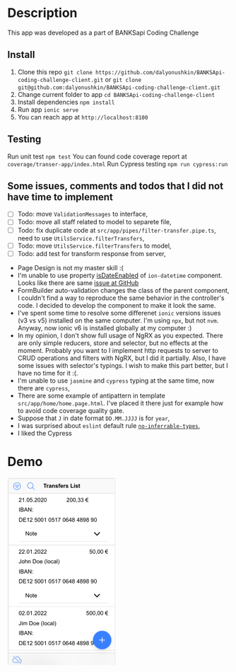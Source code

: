 # Description
This app was developed as a part of BANKSapi Coding Challenge

## Install
1. Clone this repo
`git clone https://github.com/dalyonushkin/BANKSApi-coding-challenge-client.git`
or
`git clone git@github.com:dalyonushkin/BANKSApi-coding-challenge-client.git`
2. Change current folder to app
`cd BANKSApi-coding-challenge-client`
3. Install dependencies
`npm install`
4. Run app
`ionic serve`
5. You can reach app at `http://localhost:8100`

## Testing
Run unit test
`npm test`
You can found code coverage report at  `coverage/transer-app/index.html`
Run Cypress testing
`npm run cypress:run`

## Some issues, comments and todos that I did not have time to implement
- [ ] Todo:  move `ValidationMessages` to interface,
- [ ] Todo:  move all staff related to model to separete file,
- [ ] Todo: fix duplicate code at  `src/app/pipes/filter-transfer.pipe.ts`, need to use `UtilsService.filterTransfers`,
- [ ] Todo: move `UtilsService.filterTransfers` to model,
- [ ] Todo: add test for transform response from server,
- Page Design is not my master skill :(
- I'm unable to use property [isDateEnabled](https://ionicframework.com/docs/api/datetime#disabling-dates) of `ion-datetime` component. Looks like there are same [issue at GitHub](https://github.com/ionic-team/ionic-framework/issues/25189)
- FormBuilder auto-validation changes the class of the parent component, I couldn't find a way to reproduce the same behavior in the controller's code. I decided to develop the component to make it look the same.
- I've spent some time to resolve some differenet `ionic` versions issues (v3 vs v5) installed on the same computer. I'm using `npx`, but not `nvm`. Anyway, now ionic v6 is installed globally at my computer :)
- In my opinion, I don't show full usage of NgRX as you expected. There are only simple reducers, store and selector, but no effects at the moment. Probably you want to I implement http requests to server to CRUD operations and filters with NgRX, but I did it partially. Also, I have some issues with selector's typings. I wish to make this part better, but  I have no time for it :(. 
- I'm unable to use `jasmine` and `cypress` typing at the same time, now there are  `cypress`,
- There are some example of antipattern in template `src/app/home/home.page.html`. I've placed it there just for example how to avoid code coverage quality gate.
- Suppose that `J`  in date format `DD.MM.JJJJ` is for `year`,
- I was surprised about `eslint` default rule [`no-inferrable-types`](https://github.com/typescript-eslint/typescript-eslint/blob/v5.3.0/packages/eslint-plugin/docs/rules/no-inferrable-types.md),
- I liked the Cypress

# Demo
![Demo](doc/images/transfer-app-demo.gif)